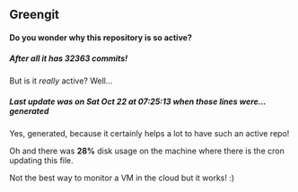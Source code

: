## Greengit

#### Do you wonder why this repository is so active?

##### After all it has 32363 commits!

But is it *really* active? Well...

##### Last update was on Sat Oct 22 at 07:25:13 when those lines were... generated

Yes, generated, because it certainly helps a lot to have such an active repo!

Oh and there was **28%** disk usage on the machine
where there is the cron updating this file.

Not the best way to monitor a VM in the cloud but it works! :)

